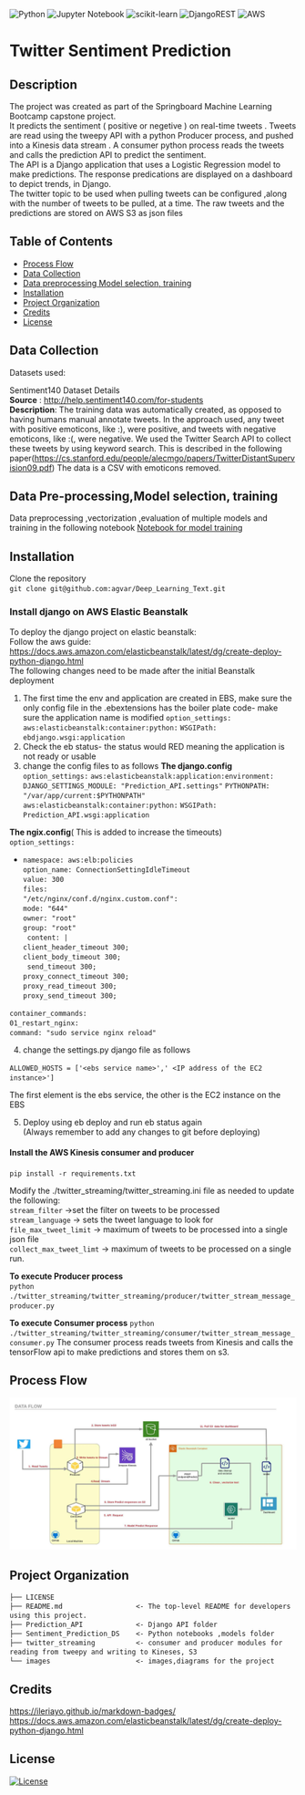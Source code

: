 ![Python](https://img.shields.io/badge/python-3670A0?style=for-the-badge&logo=python&logoColor=ffdd54) ![Jupyter Notebook](https://img.shields.io/badge/jupyter-%23FA0F00.svg?style=for-the-badge&logo=jupyter&logoColor=white) ![scikit-learn](https://img.shields.io/badge/scikit--learn-%23F7931E.svg?style=for-the-badge&logo=scikit-learn&logoColor=white) ![DjangoREST](https://img.shields.io/badge/DJANGO-REST-ff1709?style=for-the-badge&logo=django&logoColor=white&color=ff1709&labelColor=gray) ![AWS](https://img.shields.io/badge/AWS-%23FF9900.svg?style=for-the-badge&logo=amazon-aws&logoColor=white)

# Twitter Sentiment Prediction

## Description

The project was created as part of the Springboard Machine Learning Bootcamp capstone project.  
It predicts the sentiment ( positive or negetive ) on real-time tweets . Tweets are read using the tweepy API with a python Producer process, and pushed into a Kinesis data stream . A consumer python process reads the tweets and calls the prediction API to predict the sentiment.  
The API is a Django application that uses a Logistic Regression model to make predictions. The response predications are displayed on a dashboard to depict trends, in Django.  
The twitter topic to be used when pulling tweets can be configured ,along with the number of tweets to be pulled, at a time.
The raw tweets and the predictions are stored on AWS S3 as json files

## Table of Contents

- [Process Flow](#process-flow)
- [Data Collection](#data-collection)
- [Data preprocessing Model selection, training](#data-preprocessing,model-selection,-Model-training)
- [Installation](#installation)
- [Project Organization](#project-organization)
- [Credits](#credits)
- [License](#license)

## Data Collection

Datasets used:

Sentiment140 Dataset Details  
 **Source** : http://help.sentiment140.com/for-students  
 **Description**: The training data was automatically created, as opposed to having humans manual annotate tweets. In the approach used, any tweet with positive emoticons, like :), were positive, and tweets with negative emoticons, like :(, were negative. We used the Twitter Search API to collect these tweets by using keyword search. This is described in the following paper(https://cs.stanford.edu/people/alecmgo/papers/TwitterDistantSupervision09.pdf) The data is a CSV with emoticons removed.

## Data Pre-processing,Model selection, training

Data preprocessing ,vectorization ,evaluation of multiple models and training in the following notebook
[Notebook for model training ](https://github.com/agvar/Prediction_Text/blob/2acd88106dab4106de90d4dc10e5608af0af78c7/Sentiment_Prediction_DS/notebooks/Sentiment_analysis.ipynb)

## Installation

Clone the repository  
`git clone git@github.com:agvar/Deep_Learning_Text.git`

### Install django on AWS Elastic Beanstalk

To deploy the django project on elastic beanstalk:  
Follow the aws guide:  
https://docs.aws.amazon.com/elasticbeanstalk/latest/dg/create-deploy-python-django.html  
The following changes need to be made after the initial Beanstalk deployment

1. The first time the env and application are created in EBS, make sure the only config file in the .ebextensions has the boiler plate code- make sure the application name is modified
   `option_settings:`
   `aws:elasticbeanstalk:container:python:`
   `WSGIPath: ebdjango.wsgi:application`
2. Check the eb status- the status would RED meaning the application is not ready or usable
3. change the config files to as follows
   **The django.config**
   `option_settings:`
   `aws:elasticbeanstalk:application:environment:`
   `DJANGO_SETTINGS_MODULE: "Prediction_API.settings"`
   `PYTHONPATH: "/var/app/current:$PYTHONPATH"`
   `aws:elasticbeanstalk:container:python:`
   `WSGIPath: Prediction_API.wsgi:application`

**The ngix.config**( This is added to increase the timeouts)  
`option_settings:`

- `namespace: aws:elb:policies`  
   `option_name: ConnectionSettingIdleTimeout`  
   `value: 300`  
  `files:`  
   `"/etc/nginx/conf.d/nginx.custom.conf":`  
   `mode: "644"`  
   `owner: "root"`  
   `group: "root"`  
   ` content: |`  
   `client_header_timeout 300;`  
   `client_body_timeout 300;`  
   ` send_timeout 300;`  
   `proxy_connect_timeout 300;`  
   `proxy_read_timeout 300;`  
   `proxy_send_timeout 300;`

`container_commands:`  
 `01_restart_nginx:`  
 `command: "sudo service nginx reload"`

4. change the settings.py django file as follows

`ALLOWED_HOSTS = ['<ebs service name>',' <IP address of the EC2 instance>']`

The first element is the ebs service, the other is the EC2 instance on the EBS

5. Deploy using eb deploy and run eb status again  
   (Always remember to add any changes to git before deploying)

#### Install the AWS Kinesis consumer and producer

`pip install -r requirements.txt`

Modify the ./twitter_streaming/twitter_streaming.ini file as needed to update the following:  
`stream_filter` ->set the filter on tweets to be processed  
`stream_language` -> sets the tweet language to look for  
`file_max_tweet_limit` -> maximum of tweets to be processed into a single json file  
`collect_max_tweet_limt` -> maximum of tweets to be processed on a single run.

**To execute Producer process**  
`python ./twitter_streaming/twitter_streaming/producer/twitter_stream_message_producer.py`

**To execute Consumer process**
`python ./twitter_streaming/twitter_streaming/consumer/twitter_stream_message_consumer.py`
The consumer process reads tweets from Kinesis and calls the tensorFlow api to make predictions and stores them on s3.

## Process Flow

![Architecture Diagram](https://github.com/agvar/Prediction_Text/blob/master/images/capstone_project_architecture.jpeg)

## Project Organization

    ├── LICENSE
    ├── README.md                  <- The top-level README for developers using this project.
    ├── Prediction_API             <- Django API folder
    ├── Sentiment_Prediction_DS    <- Python notebooks ,models folder
    ├── twitter_streaming          <- consumer and producer modules for reading from tweepy and writing to Kineses, S3
    └── images                     <- images,diagrams for the project

## Credits

https://ileriayo.github.io/markdown-badges/
https://docs.aws.amazon.com/elasticbeanstalk/latest/dg/create-deploy-python-django.html

## License

[![License](https://img.shields.io/badge/License-Apache_2.0-blue.svg)](https://opensource.org/licenses/Apache-2.0)
